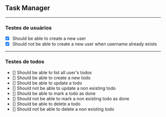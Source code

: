 ## Task Manager

---

### Testes de usuários

- [x] Should be able to create a new user
- [x] Should not be able to create a new user when username already exists

---

### Testes de todos

- [] Should be able to list all user's todos
- [] Should be able to create a new todo
- [] Should be able to update a todo
- [] Should not be able to update a non existing todo
- [] Should be able to mark a todo as done
- [] Should not be able to mark a non existing todo as done
- [] Should be able to delete a todo
- [] Should not be able to delete a non existing todo
